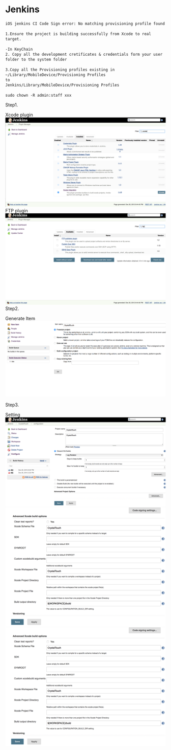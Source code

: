 # Jenkins

    iOS jenkins CI Code Sign error: No matching provisioning profile found

    1.Ensure the project is building successfully from Xcode to real target.

    -In KeyChain
    2. Copy all the development cretificates & credentials form your user folder to the system folder

    3.Copy all the Provisioning profiles existing in
    ~/Library/MobileDevice/Provisioning Profiles
    to
    Jenkins/Library/MobileDevice/Provisioning Profiles

    sudo chown -R admin:staff xxx
    
Step1. 

Xcode plugin
![Xcode plugin](assets/jenkins/Screen_Shot_2015-12-20_at_18.45.09.png)
FTP plugin
![Xcode plugin](assets/jenkins/Screen_Shot_2015-12-20_at_21.44.49.png)
Step2. 

Generate Item
![Generate Item](assets/jenkins/Screen_Shot_2015-12-20_at_18.42.25.png)

Step3.

Setting
![Setting](assets/jenkins/Screen_Shot_2015-12-20_at_18.46.22.png)
![Setting](assets/jenkins/Screen_Shot_2015-12-20_at_18.38.41.png)
![Setting](assets/jenkins/Screen_Shot_2015-12-20_at_18.38.41.png)